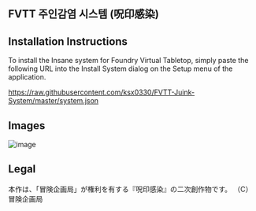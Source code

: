 FVTT 주인감염 시스템 (呪印感染)
-------------------


Installation Instructions
-------------
To install the Insane system for Foundry Virtual Tabletop, simply paste the following URL into the Install System
dialog on the Setup menu of the application.

https://raw.githubusercontent.com/ksx0330/FVTT-Juink-System/master/system.json


Images
------------
![image](https://user-images.githubusercontent.com/15700174/159153231-5cd3bfac-5a0b-4735-9c9b-6ede2ac38bd3.png)

Legal
------------
本作は、「冒険企画局」が権利を有する『呪印感染』の二次創作物です。
（C）冒険企画局
